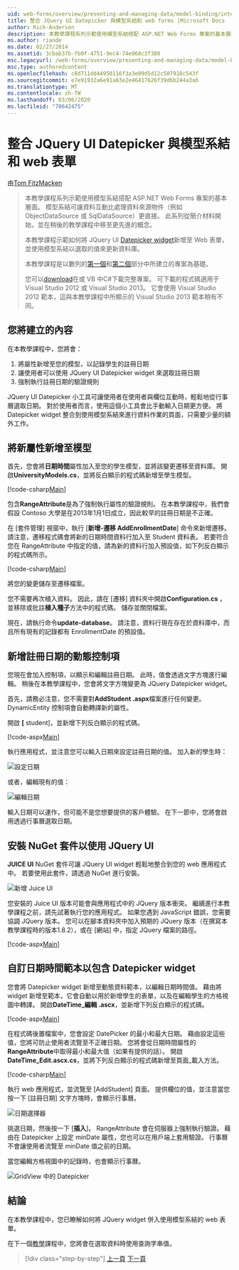 ```yaml
---
uid: web-forms/overview/presenting-and-managing-data/model-binding/integrating-jquery-ui
title: 整合 JQuery UI Datepicker 與模型系結和 web forms |Microsoft Docs
author: Rick-Anderson
description: 本教學課程系列示範使用模型系結搭配 ASP.NET Web Forms 專案的基本層面。 模型系結讓資料互動更為直接-。
ms.author: riande
ms.date: 02/27/2014
ms.assetid: 3cbab37b-fb0f-4751-9ec4-74e068c3f380
msc.legacyurl: /web-forms/overview/presenting-and-managing-data/model-binding/integrating-jquery-ui
msc.type: authoredcontent
ms.openlocfilehash: c8d711dd44950116f3a3e09d5d12c507918c543f
ms.sourcegitcommit: e7e91932a6e91a63e2e46417626f39d6b244a3ab
ms.translationtype: MT
ms.contentlocale: zh-TW
ms.lasthandoff: 03/06/2020
ms.locfileid: "78642475"
---
```

# <a name="integrating-jquery-ui-datepicker-with-model-binding-and-web-forms"></a>整合 JQuery UI Datepicker 與模型系結和 web 表單

由[Tom FitzMacken](https://github.com/tfitzmac)

> 本教學課程系列示範使用模型系結搭配 ASP.NET Web Forms 專案的基本層面。 模型系結可讓資料互動比處理資料來源物件（例如 ObjectDataSource 或 SqlDataSource）更直接。 此系列從簡介材料開始，並在稍後的教學課程中移至更先進的概念。
> 
> 本教學課程示範如何將 JQuery UI [Datepicker widget](http://jqueryui.com/datepicker/)新增至 Web 表單，並使用模型系結以選取的值來更新資料庫。
> 
> 本教學課程是以數列的[第一個](retrieving-data.md)和[第二個](updating-deleting-and-creating-data.md)部分中所建立的專案為基礎。
> 
> 您可以[download](https://go.microsoft.com/fwlink/?LinkId=286116)在或 VB 中C#下載完整專案。 可下載的程式碼適用于 Visual Studio 2012 或 Visual Studio 2013。 它會使用 Visual Studio 2012 範本，這與本教學課程中所顯示的 Visual Studio 2013 範本稍有不同。

## <a name="what-youll-build"></a>您將建立的內容

在本教學課程中，您將會：

1. 將屬性新增至您的模型，以記錄學生的註冊日期
2. 讓使用者可以使用 JQuery UI Datepicker widget 來選取註冊日期
3. 強制執行註冊日期的驗證規則

JQuery UI Datepicker 小工具可讓使用者在使用者與欄位互動時，輕鬆地從行事曆選取日期。 對於使用者而言，使用這個小工具會比手動輸入日期更方便。 將 Datepicker widget 整合到使用模型系結來進行資料作業的頁面，只需要少量的額外工作。

## <a name="add-a-new-property-to-the-model"></a>將新屬性新增至模型

首先，您會將**日期時間**屬性加入至您的學生模型，並將該變更遷移至資料庫。 開啟**UniversityModels.cs**，並將反白顯示的程式碼新增至學生模型。

[!code-csharp[Main](integrating-jquery-ui/samples/sample1.cs?highlight=16-18)]

包含**RangeAttribute**是為了強制執行屬性的驗證規則。 在本教學課程中，我們會假設 Contoso 大學是在2013年1月1日成立，因此較早的註冊日期是不正確。

在 [套件管理] 視窗中，執行 [**新增-遷移 AddEnrollmentDate**] 命令來新增遷移。 請注意，遷移程式碼會將新的日期時間資料行加入至 Student 資料表。 若要符合您在 RangeAttribute 中指定的值，請為新的資料行加入預設值，如下列反白顯示的程式碼所示。

[!code-csharp[Main](integrating-jquery-ui/samples/sample2.cs?highlight=11)]

將您的變更儲存至遷移檔案。

您不需要再次植入資料。 因此，請在 [遷移] 資料夾中開啟**Configuration.cs** ，並移除或批註**植入種子**方法中的程式碼。 儲存並關閉檔案。

現在，請執行命令**update-database**。 請注意，資料行現在存在於資料庫中，而且所有現有的記錄都有 EnrollmentDate 的預設值。

## <a name="add-dynamic-controls-for-enrollment-date"></a>新增註冊日期的動態控制項

您現在會加入控制項，以顯示和編輯註冊日期。 此時，值會透過文字方塊進行編輯。 稍後在本教學課程中，您會將文字方塊變更為 JQuery Datepicker widget。

首先，請務必注意，您不需要對**AddStudent .aspx**檔案進行任何變更。 DynamicEntity 控制項會自動轉譯新的屬性。

開啟 **[** student]，並新增下列反白顯示的程式碼。

[!code-aspx[Main](integrating-jquery-ui/samples/sample3.aspx?highlight=13)]

執行應用程式，並注意您可以輸入日期來設定註冊日期的值。 加入新的學生時：

![設定日期](integrating-jquery-ui/_static/image1.png)

或者，編輯現有的值：

![編輯日期](integrating-jquery-ui/_static/image2.png)

輸入日期可以運作，但可能不是您想要提供的客戶體驗。 在下一節中，您將會啟用透過行事曆選取日期。

## <a name="install-nuget-package-to-work-with-jquery-ui"></a>安裝 NuGet 套件以使用 JQuery UI

**JUICE UI** NuGet 套件可讓 JQuery UI widget 輕鬆地整合到您的 web 應用程式中。 若要使用此套件，請透過 NuGet 進行安裝。

![新增 Juice UI](integrating-jquery-ui/_static/image3.png)

您安裝的 Juice UI 版本可能會與應用程式中的 JQuery 版本衝突。 繼續進行本教學課程之前，請先試著執行您的應用程式。 如果您遇到 JavaScript 錯誤，您需要協調 JQuery 版本。 您可以在腳本資料夾中加入預期的 JQuery 版本（在撰寫本教學課程時的版本1.8.2），或在 [網站] 中，指定 JQuery 檔案的路徑。

[!code-aspx[Main](integrating-jquery-ui/samples/sample4.aspx)]

## <a name="customize-datetime-template-to-include-datepicker-widget"></a>自訂日期時間範本以包含 Datepicker widget

您會將 Datepicker widget 新增至動態資料範本，以編輯日期時間值。 藉由將 widget 新增至範本，它會自動以用於新增學生的表單，以及在編輯學生的方格視圖中轉譯。 開啟**DateTime\_編輯 .ascx**，並新增下列反白顯示的程式碼。

[!code-aspx[Main](integrating-jquery-ui/samples/sample5.aspx?highlight=3)]

在程式碼後置檔案中，您會設定 DatePicker 的最小和最大日期。 藉由設定這些值，您將可防止使用者流覽至不正確日期。 您將會從日期時間屬性的**RangeAttribute**中取得最小和最大值（如果有提供的話）。 開啟**DateTime\_Edit.ascx.cs**，並將下列反白顯示的程式碼新增至頁面\_載入方法。

[!code-csharp[Main](integrating-jquery-ui/samples/sample6.cs?highlight=9-14)]

執行 web 應用程式，並流覽至 [AddStudent] 頁面。 提供欄位的值，並注意當您按一下 [註冊日期] 文字方塊時，會顯示行事曆。

![日期選擇器](integrating-jquery-ui/_static/image4.png)

挑選日期，然後按一下 [**插入**]。 RangeAttribute 會在伺服器上強制執行驗證。 藉由在 Datepicker 上設定 minDate 屬性，您也可以在用戶端上套用驗證。 行事曆不會讓使用者流覽至 minDate 值之前的日期。

當您編輯方格視圖中的記錄時，也會顯示行事曆。

![GridView 中的 Datepicker](integrating-jquery-ui/_static/image5.png)

## <a name="conclusion"></a>結論

在本教學課程中，您已瞭解如何將 JQuery widget 併入使用模型系結的 web 表單。

在下一個[教學](using-query-string-values-to-retrieve-data.md)課程中，您將會在選取資料時使用查詢字串值。

> [!div class="step-by-step"]
> [上一頁](sorting-paging-and-filtering-data.md)
> [下一頁](using-query-string-values-to-retrieve-data.md)
